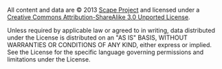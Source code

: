 All content and data are © 2013 [Scape Project](http://www.scape-project.eu/) and licensed under a [Creative Commons Attribution-ShareAlike 3.0 Unported License](http://creativecommons.org/licenses/by-sa/3.0/deed.en_GB).

Unless required by applicable law or agreed to in writing, data distributed under the License is distributed on an "AS IS" BASIS, WITHOUT WARRANTIES OR CONDITIONS OF ANY KIND, either express or implied. See the License for the specific language governing permissions and limitations under the License.
